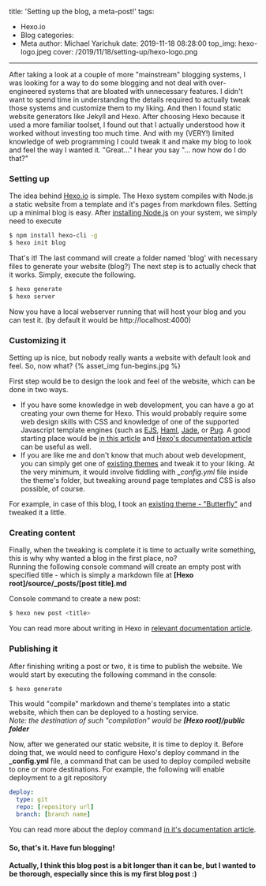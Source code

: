 title: 'Setting up the blog, a meta-post!'
tags:
  - Hexo.io
  - Blog
categories:
  - Meta
author: Michael Yarichuk
date: 2019-11-18 08:28:00
top_img: hexo-logo.jpeg
cover: /2019/11/18/setting-up/hexo-logo.png
---

After taking a look at a couple of more "mainstream" blogging systems, I was looking for a way to do some blogging and not deal with over-engineered systems that are bloated with unnecessary features. I didn't want to spend time in understanding the details required to actually tweak those systems and customize them to my liking.
And then I found static website generators like Jekyll and Hexo. After choosing Hexo because it used a more familiar toolset, I found out that I actually understood how it worked without investing too much time. And with my (VERY!) limited knowledge of web programming I could tweak it and make my blog to look and feel the way I wanted it. 
"Great..." I hear you say "... now how do I do that?"

### Setting up
The idea behind [Hexo.io](https://hexo.io/) is simple. The Hexo system compiles with Node.js a static website from a template and it's pages from markdown files.
Setting up a minimal blog is easy. After [installing Node.js](https://nodejs.org/en/download/) on your system, we simply need to execute

``` bash
$ npm install hexo-cli -g
$ hexo init blog
```

That's it! The last command will create a folder named 'blog' with necessary files to generate your website (blog?)
The next step is to actually check that it works. Simply, execute the following.

``` bash
$ hexo generate
$ hexo server
```

Now you have a local webserver running that will host your blog and you can test it. (by default it would be http://localhost:4000)

### Customizing it
Setting up is nice, but nobody really wants a website with default look and feel. So, now what?
{% asset_img fun-begins.jpg %}

First step would be to design the look and feel of the website, which can be done in two ways.
- If you have some knowledge in web development, you can have a go at creating your own theme for Hexo. This would probably require some web design skills with CSS and knowledge of one of the supported Javascript template engines (such as [EJS](https://github.com/hexojs/hexo-renderer-ejs), [Haml](https://github.com/hexojs/hexo-renderer-haml), [Jade](https://github.com/hexojs/hexo-renderer-jade), or [Pug](https://github.com/maxknee/hexo-render-pug). A good starting place would be [in this article](http://www.codeblocq.com/2016/03/Create-an-Hexo-Theme-Part-1-Index/) and [Hexo's documentation article](https://hexo.io/docs/themes.html) can be useful as well.
- If you are like me and don't know that much about web development, you can simply get one of [existing themes](https://hexo.io/themes/) and tweak it to your liking. At the very minimum, it would involve fiddling with *_config.yml* file inside the theme's folder, but tweaking around page templates and CSS is also possible, of course.

For example, in case of this blog, I took an [existing theme - "Butterfly"](https://github.com/jerryc127/hexo-theme-butterfly) and tweaked it a little.

### Creating content
Finally, when the tweaking is complete it is time to actually write something, this is why why wanted a blog in the first place, no? </br>
Running the following console command will create an empty post with specified title - which is simply a markdown file at **[Hexo root]/source/_posts/[post title].md**


Console command to create a new post:
``` bash
$ hexo new post <title>
```
You can read more about writing in Hexo in [relevant documentation article](https://hexo.io/docs/writing.html).

### Publishing it
After finishing writing a post or two, it is time to publish the website.
We would start by executing the following command in the console:
``` bash
$ hexo generate
```
This would "compile" markdown and theme's templates into a static website, which then can be deployed to a hosting service. 
<br/>
_Note: the destination of such "compilation" would be **[Hexo root]/public folder**_
<br/>


Now, after we generated our static website, it is time to deploy it. Before doing that, we would need to configure Hexo's deploy command in the **_config.yml** file, a command that can be used to deploy compiled website to one or more destinations.
For example, the following will enable deployment to a git repository
``` yml
deploy:
  type: git
  repo: [repository url]
  branch: [branch name]
```

You can read more about the deploy command [in it's documentation article](https://hexo.io/docs/one-command-deployment).

#### So, that's it. Have fun blogging! 
#### Actually, I think this blog post is a bit longer than it can be, but I wanted to be thorough, especially since this is my first blog post :)
